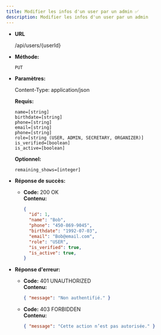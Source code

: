 ```yaml
---
title: Modifier les infos d'un user par un admin ✅
description: Modifier les infos d'un user par un admin
---
```


* **URL**

  /api/users/{userId}

* **Méthode:**
  
  `PUT`

* **Paramètres:**

  Content-Type: application/json

  **Requis:**
 
    `name=[string]`<br>
    `birthdate=[string]`<br>
    `phone=[string]`<br>
    `email=[string]`<br>
    `phone=[string]`<br>
    `role=[string (USER, ADMIN, SECRETARY, ORGANIZER)]`<br>
    `is_verified=[boolean]`<br>
    `is_active=[boolean]`<br>
    
  **Optionnel:**
  
    `remaining_shows=[integer]`<br>


* **Réponse de succès:**
  
  * **Code:** 200 OK<br />
    **Contenu:** 
    ```json
    {
      "id": 1,
      "name": "Bob",
      "phone": "450-869-9045",
      "birthdate": "1992-07-03",
      "email": "Bob@email.com",
      "role": "USER",
      "is_verified": true,
      "is_active": true,
    }
    ```

* **Réponse d'erreur:**

  * **Code:** 401 UNAUTHORIZED <br />
    **Contenu:** 
    ```json
    { "message": "Non authentifié." }
    ```

  * **Code:** 403 FORBIDDEN <br />
    **Contenu:** 
    ```json
    { "message": "Cette action n’est pas autorisée." }
    ```

